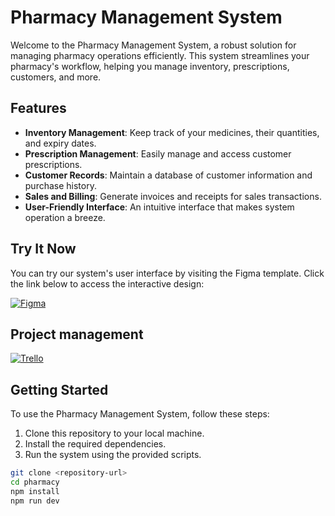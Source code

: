 # Pharmacy Management System

Welcome to the Pharmacy Management System, a robust solution for managing pharmacy operations efficiently. This system streamlines your pharmacy's workflow, helping you manage inventory, prescriptions, customers, and more.

## Features

- **Inventory Management**: Keep track of your medicines, their quantities, and expiry dates.
- **Prescription Management**: Easily manage and access customer prescriptions.
- **Customer Records**: Maintain a database of customer information and purchase history.
- **Sales and Billing**: Generate invoices and receipts for sales transactions.
- **User-Friendly Interface**: An intuitive interface that makes system operation a breeze.

## Try It Now

You can try our system's user interface by visiting the Figma template. Click the link below to access the interactive design:

[![Figma](https://imgs.search.brave.com/wgeRbgMNfCmtdZ2Gqw36UDy-4TfwVAbAcvlpjM-JP8M/rs:fit:560:320:1/g:ce/aHR0cHM6Ly91cGxv/YWQud2lraW1lZGlh/Lm9yZy93aWtpcGVk/aWEvY29tbW9ucy90/aHVtYi8zLzMzL0Zp/Z21hLWxvZ28uc3Zn/LzUxMnB4LUZpZ21h/LWxvZ28uc3ZnLnBu/Zw)](https://www.figma.com/file/tG6dLYqSF3nmtZjnDVgxF7/Dashboard---Pharmacy-Management-(Community)?type=design&node-id=33-549&mode=design&t=QPPKAuI3gwB1zoqb-0)

## Project management
[![Trello](https://imgs.search.brave.com/iaK3AcD5wIXlSK5WttN_tew5e5YANGjLwxqRLYG9MKI/rs:fit:560:320:1/g:ce/aHR0cHM6Ly91cGxv/YWQud2lraW1lZGlh/Lm9yZy93aWtpcGVk/aWEvY29tbW9ucy83/LzdhL1RyZWxsby1s/b2dvLWJsdWUuc3Zn.svg)](https://trello.com/b/4uVlcLXV/pharmacy)

## Getting Started

To use the Pharmacy Management System, follow these steps:

1. Clone this repository to your local machine.
2. Install the required dependencies.
3. Run the system using the provided scripts.

```bash
git clone <repository-url>
cd pharmacy
npm install
npm run dev
